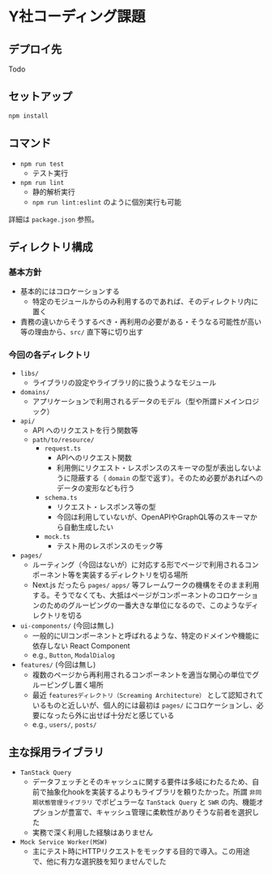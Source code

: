# Y社コーディング課題

## デプロイ先
Todo

## セットアップ
```bash
npm install
```

## コマンド
- `npm run test`
  - テスト実行
- `npm run lint`
  - 静的解析実行
  - `npm run lint:eslint` のように個別実行も可能

詳細は `package.json` 参照。

## ディレクトリ構成
### 基本方針
- 基本的にはコロケーションする
  - 特定のモジュールからのみ利用するのであれば、そのディレクトリ内に置く
- 責務の違いからそうするべき・再利用の必要がある・そうなる可能性が高い 等の理由から、`src/` 直下等に切り出す

### 今回の各ディレクトリ
- `libs/`
  - ライブラリの設定やライブラリ的に扱うようなモジュール
- `domains/`
  - アプリケーションで利用されるデータのモデル（型や所謂ドメインロジック）
- `api/`
  - API へのリクエストを行う関数等
  - `path/to/resource/`
    - `request.ts`
      - APIへのリクエスト関数
      - 利用側にリクエスト・レスポンスのスキーマの型が表出しないように隠蔽する（ `domain` の型で返す）。そのため必要があればへのデータの変形なども行う
    - `schema.ts`
      - リクエスト・レスポンス等の型
      - 今回は利用していないが、OpenAPIやGraphQL等のスキーマから自動生成したい
    - `mock.ts`
      - テスト用のレスポンスのモック等
- `pages/`
  - ルーティング（今回はないが）に対応する形でページで利用されるコンポーネント等を実装するディレクトリを切る場所
  - Next.js だったら `pages/` `apps/` 等フレームワークの機構をそのまま利用する。そうでなくても、大抵はページがコンポーネントのコロケーションのためのグルーピングの一番大きな単位になるので、このようなディレクトリを切る
- `ui-components/` (今回は無し)
  - 一般的にUIコンポーネントと呼ばれるような、特定のドメインや機能に依存しない React Component
  - e.g., `Button`, `ModalDialog`
- `features/` (今回は無し)
  - 複数のページから再利用されるコンポーネントを適当な関心の単位でグルーピングし置く場所
  - 最近 `featuresディレクトリ（Screaming Architecture）` として認知されているものと近しいが、個人的には最初は `pages/` にコロケーションし、必要になったら外に出せば十分だと感じている
  - e.g., `users/`, `posts/`

## 主な採用ライブラリ
- `TanStack Query`
  - データフェッチとそのキャッシュに関する要件は多岐にわたるため、自前で抽象化hookを実装するよりもライブラリを頼りたかった。所謂 `非同期状態管理ライブラリ` でポピュラーな `TanStack Query` と `SWR` の内、機能オプションが豊富で、キャッシュ管理に柔軟性がありそうな前者を選択した
  - 実務で深く利用した経験はありません
- `Mock Service Worker(MSW)`
  - 主にテスト時にHTTPリクエストをモックする目的で導入。この用途で、他に有力な選択肢を知りませんでした